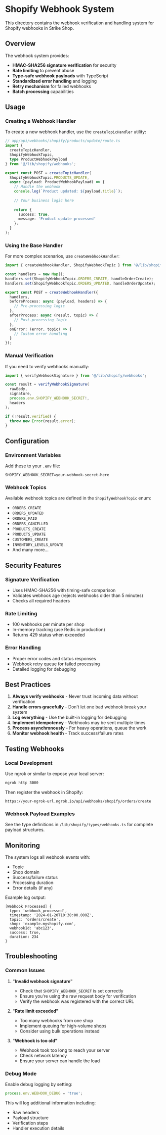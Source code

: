 # Shopify Webhook System

This directory contains the webhook verification and handling system for Shopify webhooks in Strike Shop.

## Overview

The webhook system provides:
- **HMAC-SHA256 signature verification** for security
- **Rate limiting** to prevent abuse
- **Type-safe webhook payloads** with TypeScript
- **Standardized error handling** and logging
- **Retry mechanism** for failed webhooks
- **Batch processing** capabilities

## Usage

### Creating a Webhook Handler

To create a new webhook handler, use the `createTopicHandler` utility:

```typescript
// app/api/webhooks/shopify/products/update/route.ts
import { 
  createTopicHandler, 
  ShopifyWebhookTopic,
  type ProductWebhookPayload 
} from '@/lib/shopify/webhooks';

export const POST = createTopicHandler(
  ShopifyWebhookTopic.PRODUCTS_UPDATE,
  async (payload: ProductWebhookPayload) => {
    // Handle the webhook
    console.log(`Product updated: ${payload.title}`);
    
    // Your business logic here
    
    return {
      success: true,
      message: 'Product update processed'
    };
  }
);
```

### Using the Base Handler

For more complex scenarios, use `createWebhookHandler`:

```typescript
import { createWebhookHandler, ShopifyWebhookTopic } from '@/lib/shopify/webhooks';

const handlers = new Map();
handlers.set(ShopifyWebhookTopic.ORDERS_CREATE, handleOrderCreate);
handlers.set(ShopifyWebhookTopic.ORDERS_UPDATED, handleOrderUpdate);

export const POST = createWebhookHandler({
  handlers,
  beforeProcess: async (payload, headers) => {
    // Pre-processing logic
  },
  afterProcess: async (result, topic) => {
    // Post-processing logic
  },
  onError: (error, topic) => {
    // Custom error handling
  }
});
```

### Manual Verification

If you need to verify webhooks manually:

```typescript
import { verifyWebhookSignature } from '@/lib/shopify/webhooks';

const result = verifyWebhookSignature(
  rawBody,
  signature,
  process.env.SHOPIFY_WEBHOOK_SECRET!,
  headers
);

if (!result.verified) {
  throw new Error(result.error);
}
```

## Configuration

### Environment Variables

Add these to your `.env` file:

```env
SHOPIFY_WEBHOOK_SECRET=your-webhook-secret-here
```

### Webhook Topics

Available webhook topics are defined in the `ShopifyWebhookTopic` enum:

- `ORDERS_CREATE`
- `ORDERS_UPDATED`
- `ORDERS_PAID`
- `ORDERS_CANCELLED`
- `PRODUCTS_CREATE`
- `PRODUCTS_UPDATE`
- `CUSTOMERS_CREATE`
- `INVENTORY_LEVELS_UPDATE`
- And many more...

## Security Features

### Signature Verification
- Uses HMAC-SHA256 with timing-safe comparison
- Validates webhook age (rejects webhooks older than 5 minutes)
- Checks all required headers

### Rate Limiting
- 100 webhooks per minute per shop
- In-memory tracking (use Redis in production)
- Returns 429 status when exceeded

### Error Handling
- Proper error codes and status responses
- Webhook retry queue for failed processing
- Detailed logging for debugging

## Best Practices

1. **Always verify webhooks** - Never trust incoming data without verification
2. **Handle errors gracefully** - Don't let one bad webhook break your system
3. **Log everything** - Use the built-in logging for debugging
4. **Implement idempotency** - Webhooks may be sent multiple times
5. **Process asynchronously** - For heavy operations, queue the work
6. **Monitor webhook health** - Track success/failure rates

## Testing Webhooks

### Local Development

Use ngrok or similar to expose your local server:

```bash
ngrok http 3000
```

Then register the webhook in Shopify:
```
https://your-ngrok-url.ngrok.io/api/webhooks/shopify/orders/create
```

### Webhook Payload Examples

See the type definitions in `/lib/shopify/types/webhooks.ts` for complete payload structures.

## Monitoring

The system logs all webhook events with:
- Topic
- Shop domain
- Success/failure status
- Processing duration
- Error details (if any)

Example log output:
```
[Webhook Processed] {
  type: 'webhook_processed',
  timestamp: '2024-01-20T10:30:00.000Z',
  topic: 'orders/create',
  shop: 'example.myshopify.com',
  webhookId: 'abc123',
  success: true,
  duration: 234
}
```

## Troubleshooting

### Common Issues

1. **"Invalid webhook signature"**
   - Check that `SHOPIFY_WEBHOOK_SECRET` is set correctly
   - Ensure you're using the raw request body for verification
   - Verify the webhook was registered with the correct URL

2. **"Rate limit exceeded"**
   - Too many webhooks from one shop
   - Implement queuing for high-volume shops
   - Consider using bulk operations instead

3. **"Webhook is too old"**
   - Webhook took too long to reach your server
   - Check network latency
   - Ensure your server can handle the load

### Debug Mode

Enable debug logging by setting:
```typescript
process.env.WEBHOOK_DEBUG = 'true';
```

This will log additional information including:
- Raw headers
- Payload structure
- Verification steps
- Handler execution details